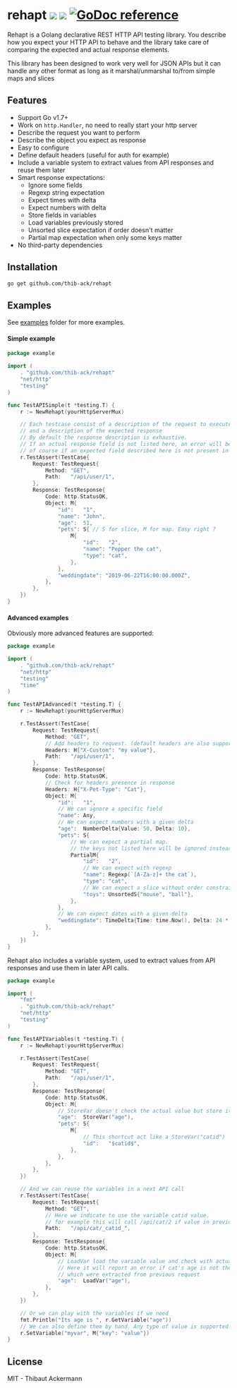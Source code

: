 
# rehapt <a href="https://travis-ci.org/thib-ack/rehapt"><img src="https://travis-ci.org/thib-ack/rehapt.svg?branch=master"></a> <a href="https://goreportcard.com/report/thib-ack/rehapt"><img src="http://goreportcard.com/badge/thib-ack/rehapt"></a> <a href="https://godoc.org/github.com/thib-ack/rehapt"><img src="https://godoc.org/github.com/thib-ack/rehapt?status.svg" alt="GoDoc reference"></a>

Rehapt is a Golang declarative REST HTTP API testing library.
You describe how you expect your HTTP API to behave and the library take care of comparing the expected and actual response elements.

This library has been designed to work very well for JSON APIs but it can 
handle any other format as long as it marshal/unmarshal to/from simple maps and slices

## Features

- Support Go v1.7+
- Work on `http.Handler`, no need to really start your http server
- Describe the request you want to perform
- Describe the object you expect as response
- Easy to configure
- Define default headers (useful for auth for example)
- Include a variable system to extract values from API responses and reuse them later
- Smart response expectations:
    - Ignore some fields
    - Regexp string expectation
    - Expect times with delta
    - Expect numbers with delta
    - Store fields in variables
    - Load variables previously stored
    - Unsorted slice expectation if order doesn't matter
    - Partial map expectation when only some keys matter
- No third-party dependencies

## Installation

```bash
go get github.com/thib-ack/rehapt
```

## Examples

See [examples](https://github.com/thib-ack/rehapt/blob/master/examples) folder for more examples.

#### Simple example

```go
package example

import (
    . "github.com/thib-ack/rehapt"
    "net/http"
    "testing"
)

func TestAPISimple(t *testing.T) {
    r := NewRehapt(yourHttpServerMux)

    // Each testcase consist of a description of the request to execute
    // and a description of the expected response
    // By default the response description is exhaustive. 
    // If an actual response field is not listed here, an error will be triggered
    // of course if an expected field described here is not present in response, an error will be triggered too.
    r.TestAssert(TestCase{
        Request: TestRequest{
            Method: "GET",
            Path:   "/api/user/1",
        },
        Response: TestResponse{
            Code: http.StatusOK,
            Object: M{
                "id":   "1",
                "name": "John",
                "age":  51,
                "pets": S{ // S for slice, M for map. Easy right ?
                    M{
                        "id":   "2",
                        "name": "Pepper the cat",
                        "type": "cat",
                    },
                },
                "weddingdate": "2019-06-22T16:00:00.000Z",
            },
        },
    })
}
```

#### Advanced examples

Obviously more advanced features are supported:

```go
package example

import (
    . "github.com/thib-ack/rehapt"
    "net/http"
    "testing"
    "time"
)

func TestAPIAdvanced(t *testing.T) {
    r := NewRehapt(yourHttpServerMux)

    r.TestAssert(TestCase{
        Request: TestRequest{
            Method: "GET",
            // Add headers to request. (default headers are also supported)
            Headers: H{"X-Custom": "my value"}, 
            Path:   "/api/user/1",
        },
        Response: TestResponse{
            Code: http.StatusOK,
            // Check for headers presence in response
            Headers: H{"X-Pet-Type": "Cat"},
            Object: M{
                "id":   "1",
                // We can ignore a specific field
                "name": Any,
                // We can expect numbers with a given delta
                "age":  NumberDelta{Value: 50, Delta: 10},
                "pets": S{
                    // We can expect a partial map. 
                    // the keys not listed here will be ignored instead of returned as missing
                    PartialM{
                        "id":   "2",
                        // We can expect with regexp
                        "name": Regexp(`[A-Za-z]+ the cat`),
                        "type": "cat",
                        // We can expect a slice without order constraint
                        "toys": UnsortedS{"mouse", "ball"},
                    },
                },
                // We can expect dates with a given delta
                "weddingdate": TimeDelta{Time: time.Now(), Delta: 24 * time.Hour},
            },
        },
    })
}
```

Rehapt also includes a variable system, used to extract values from API responses and use them in later API calls.

```go
package example

import (
    "fmt"
    . "github.com/thib-ack/rehapt"
    "net/http"
    "testing"
)

func TestAPIVariables(t *testing.T) {
    r := NewRehapt(yourHttpServerMux)

    r.TestAssert(TestCase{
        Request: TestRequest{
            Method: "GET",
            Path:   "/api/user/1",
        },
        Response: TestResponse{
            Code: http.StatusOK,
            Object: M{
                // StoreVar doesn't check the actual value but store it in a variable named "age" here
                "age":  StoreVar("age"),
                "pets": S{
                    M{
                        // This shortcut act like a StoreVar("catid")
                        "id":   "$catid$",
                    },
                },
            },
        },
    })

    // And we can reuse the variables in a next API call
    r.TestAssert(TestCase{
        Request: TestRequest{
            Method: "GET",
            // Here we indicate to use the variable catid value. 
            // for example this will call /api/cat/2 if value in previous request was 2
            Path:   "/api/cat/_catid_",
        },
        Response: TestResponse{
            Code: http.StatusOK,
            Object: M{
                // LoadVar load the variable value and check with actual response value.
                // Here it will report an error if cat's age is not the same as John's age
                // which were extracted from previous request
                "age":  LoadVar("age"),
            },
        },
    })

    // Or we can play with the variables if we need
    fmt.Println("Its age is ", r.GetVariable("age"))
    // We can also define them by hand. Any type of value is supported
    r.SetVariable("myvar", M{"key": "value"})
}
```

## License

MIT - Thibaut Ackermann
